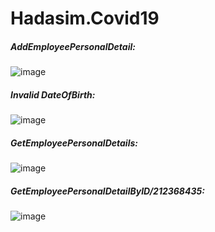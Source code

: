 # Hadasim.Covid19

##### AddEmployeePersonalDetail:
![image](https://github.com/ChanaBroner/Hadasim.Covid19/assets/125824958/a67a9de5-0339-4010-b998-5b61c7ed453a)

##### Invalid DateOfBirth:
![image](https://github.com/ChanaBroner/Hadasim.Covid19/assets/125824958/83644ccb-c2cb-45c1-aba5-4ce6a3482bce)

##### GetEmployeePersonalDetails:
![image](https://github.com/ChanaBroner/Hadasim.Covid19/assets/125824958/31a927d4-f579-46a5-b07d-66f316e91614)

##### GetEmployeePersonalDetailByID/212368435:
![image](https://github.com/ChanaBroner/Hadasim.Covid19/assets/125824958/f484fe3a-d6aa-496f-b963-0a55515acd0c)








